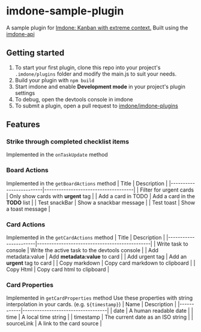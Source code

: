 # imdone-sample-plugin
A sample plugin for [Imdone: Kanban with extreme context.](https://imdone.io/)
Built using the [imdone-api](https://github.com/imdone/imdone-api)

## Getting started
1. To start your first plugin, clone this repo into your project's `.imdone/plugins` folder and modify the main.js to suit your needs.
2. Build your plugin with `npm build`
3. Start imdone and enable **Development mode** in your project's plugin settings
4. To debug, open the devtools console in imdone
5. To submit a plugin, open a pull request to [imdone/imdone-plugins](https://github.com/imdone/imdone-plugins)

## Features
### Strike through completed checklist items
Implemented in the `onTaskUpdate` method

### Board Actions
Implemented in the `getBoardActions` method
| Title                   | Description                         |
|-------------------------|-------------------------------------|
| Filter for urgent cards | Only show cards with **urgent** tag |
| Add a card in TODO      | Add a card in the **TODO** list     |
| Test snackBar           | Show a snackbar message             |
| Test toast              | Show a toast message                |

### Card Actions
Implemented in the `getCardActions` method
| Title                 | Description                                   |
|-----------------------|-----------------------------------------------|
| Write task to console | Write the active task to the devtools console |
| Add metadata:value    | Add **metadata:value** to card                |
| Add urgent tag        | Add an **urgent** tag to card                 |
| Copy markdown         | Copy card markdown to clipboard               |
| Copy Html             | Copy card html to clipboard                   |

### Card Properties
Implemented in `getCardProperties` method
Use these properties with string interpolation in your cards. (e.g. `${timestamp}`)
| Name       | Description                       |
|------------|-----------------------------------|
| date       | A human readable date             |
| time       | A local time string               |
| timestamp  | The current date as an ISO string |
| sourceLink | A link to the card source         |
